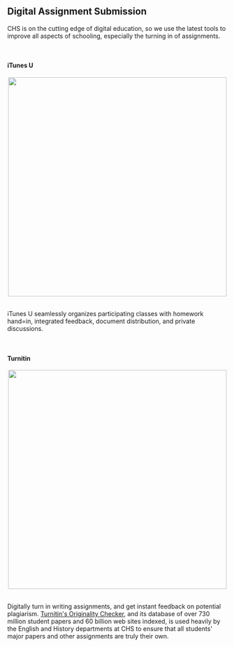 ## Digital Assignment Submission
CHS is on the cutting edge of digital education, so we use the latest tools to improve all aspects of schooling, especially the turning in of assignments.

<br/>

#### iTunes U

<center><img src="https://images.apple.com/v/education/ipad/itunes-u/c/images/handoff_large_2x.jpg" width="500"></center>
<br>

iTunes U seamlessly organizes participating classes with homework hand=in, integrated feedback, document distribution, and private discussions.

<br>

#### Turnitin
<center><img src="http://cei.ust.hk/files/turnitin/turnitin_05.jpg" width="500"></center>
<br>

Digitally turn in writing assignments, and get instant feedback on potential plagiarism. [Turnitin's Originality Checker](http://turnitin.com/en_us/what-we-offer/feedback-studio), and its database of over 730 million student papers and 60 billion web sites indexed, is used heavily by the English and History departments at CHS to ensure that all students' major papers and other assignments are truly their own. 